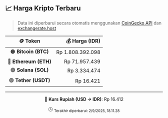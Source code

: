

<!-- HARGA_KRIPTO -->
## 📈 Harga Kripto Terbaru

> Data ini diperbarui secara otomatis menggunakan [CoinGecko API](https://www.coingecko.com/) dan [exchangerate.host](https://exchangerate.host/)

<div align="center">

| 🪙 Token | 💰 Harga (IDR) |
|:------:|---------------:|
| 🟠 **Bitcoin (BTC)**   | Rp 1.808.392.098 |
| 🔵 **Ethereum (ETH)**  | Rp 71.957.439 |
| 🟣 **Solana (SOL)**    | Rp 3.334.474 |
| 🟢 **Tether (USDT)**   | Rp 16.421 |

---

💱 **Kurs Rupiah (USD → IDR)**: Rp 16.412

🕒 <sub>Terakhir diperbarui: 2/9/2025, 18.11.28</sub>

</div>
<!-- /HARGA_KRIPTO -->